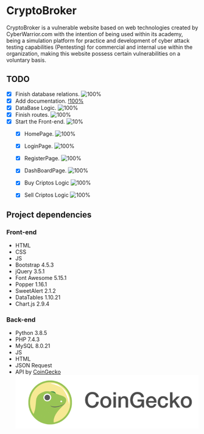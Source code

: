 # CryptoBroker

CryptoBroker is a vulnerable website based on web technologies created by CyberWarrior.com with the intention of being used within its academy, being a simulation platform for practice and development of cyber attack testing capabilities (Pentesting) for commercial and internal use within the organization, making this website possess certain vulnerabilities on a voluntary basis.

## TODO

- [X] Finish database relations. ![100%](https://progress-bar.dev/100)
- [X] Add documentation. [!100%](https://progress-bar.dev/100)
- [X] DataBase Logic. ![100%](https://progress-bar.dev/100)
- [X] Finish routes. ![100%](https://progress-bar.dev/100)
- [X] Start the Front-end. ![10%](https://progress-bar.dev/100)
    - [X] HomePage. ![100%](https://progress-bar.dev/100)

    - [X] LoginPage. ![100%](https://progress-bar.dev/100)
    - [X] RegisterPage. ![100%](https://progress-bar.dev/100)
    - [X] DashBoardPage. ![100%](https://progress-bar.dev/100)
    - [X] Buy Criptos Logic ![100%](https://progress-bar.dev/100)
    - [X] Sell Criptos Logic ![100%](https://progress-bar.dev/100)

## Project dependencies

### Front-end
- HTML
- CSS
- JS
- Bootstrap 4.5.3
- jQuery 3.5.1
- Font Awesome 5.15.1
- Popper 1.16.1
- SweetAlert 2.1.2
- DataTables 1.10.21
- Chart.js 2.9.4

### Back-end

- Python 3.8.5
- PHP 7.4.3
- MySQL 8.0.21
- JS
- HTML
- JSON Request
- API by [CoinGecko](https://www.coingecko.com/)
![70%](images/CG.png)
